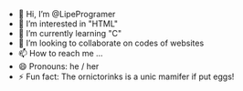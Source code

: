 - 👋 Hi, I’m @LipeProgramer
- 👀 I’m interested in "HTML"
- 🌱 I’m currently learning "C"
- 💞️ I’m looking to collaborate on codes of websites
- 📫 How to reach me ...
- 😄 Pronouns: he / her
- ⚡ Fun fact: The ornictorinks is a unic mamifer if put eggs!

<!---
LipeProgramer/LipeProgramer is a ✨ special ✨ repository because its `README.md` (this file) appears on your GitHub profile.
You can click the Preview link to take a look at your changes.
--->
